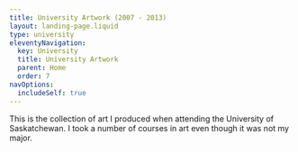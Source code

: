 ```yaml
---
title: University Artwork (2007 - 2013)
layout: landing-page.liquid
type: university
eleventyNavigation:
  key: University
  title: University Artwork
  parent: Home
  order: 7
navOptions:
  includeSelf: true
---
```


This is the collection of art I produced when attending the University of Saskatchewan. I took a number of courses in art even though it was not my major.
